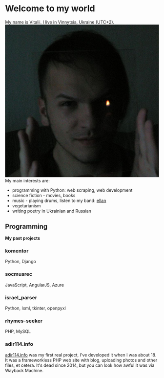 # Welcome to my world

My name is Vitalii. I live in Vinnytsia, Ukraine (UTC+2).
![undead404](/assets/img/fire.jpg)
My main interests are:
- programming with Python: web scraping, web development
- science fiction - movies, books
- music - playing drums, listen to my band: [ellan](https://ellanband.bandcamp.com)
- vegetarianism
- writing poetry in Ukrainian and Russian


## Programming
__My past projects__

### komentor
Python, Django

### socmusrec
JavaScript, AngularJS, Azure

### israel_parser
Python, lxml, tkinter, openpyxl

### rhymes-seeker
PHP, MySQL

### adir114.info
[adir114.info](http://web.archive.org/web/20141216200800/adir114.info) was my first real project, I've developed it when I was about 18. It was a frameworkless PHP web site with blog, uploading photos and other files, et cetera. It's dead since 2014, but you can look how awful it was via Wayback Machine.
